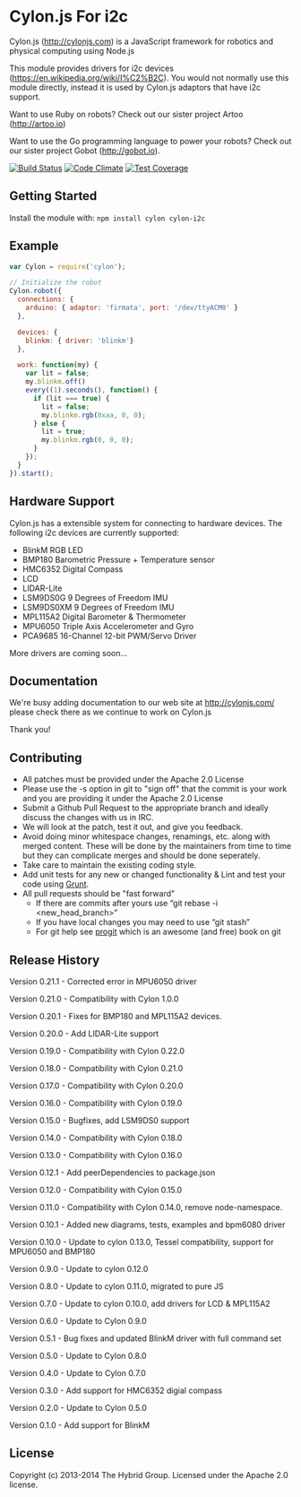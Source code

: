 # Cylon.js For i2c

Cylon.js (http://cylonjs.com) is a JavaScript framework for robotics and physical computing using Node.js

This module provides drivers for i2c devices (https://en.wikipedia.org/wiki/I%C2%B2C). You would not normally use this module directly, instead it is used by Cylon.js adaptors that have i2c support.

Want to use Ruby on robots? Check out our sister project Artoo (http://artoo.io)

Want to use the Go programming language to power your robots? Check out our sister project Gobot (http://gobot.io).

[![Build Status](https://secure.travis-ci.org/hybridgroup/cylon-i2c.png?branch=master)](http://travis-ci.org/hybridgroup/cylon-i2c) [![Code Climate](https://codeclimate.com/github/hybridgroup/cylon-i2c/badges/gpa.svg)](https://codeclimate.com/github/hybridgroup/cylon-i2c) [![Test Coverage](https://codeclimate.com/github/hybridgroup/cylon-i2c/badges/coverage.svg)](https://codeclimate.com/github/hybridgroup/cylon-i2c)

## Getting Started

Install the module with: `npm install cylon cylon-i2c`

## Example

```javascript
var Cylon = require('cylon');

// Initialize the robot
Cylon.robot({
  connections: {
    arduino: { adaptor: 'firmata', port: '/dev/ttyACM0' }
  },

  devices: {
    blinkm: { driver: 'blinkm'}
  },

  work: function(my) {
    var lit = false;
    my.blinkm.off()
    every((1).seconds(), function() {
      if (lit === true) {
        lit = false;
        my.blinkm.rgb(0xaa, 0, 0);
      } else {
        lit = true;
        my.blinkm.rgb(0, 0, 0);
      }
    });
  }
}).start();
```

## Hardware Support
Cylon.js has a extensible system for connecting to hardware devices. The following i2c devices are currently supported:

  - BlinkM RGB LED
  - BMP180 Barometric Pressure + Temperature sensor
  - HMC6352 Digital Compass
  - LCD
  - LIDAR-Lite
  - LSM9DS0G 9 Degrees of Freedom IMU 
  - LSM9DS0XM 9 Degrees of Freedom IMU
  - MPL115A2 Digital Barometer & Thermometer
  - MPU6050 Triple Axis Accelerometer and Gyro
  - PCA9685 16-Channel 12-bit PWM/Servo Driver

More drivers are coming soon...

## Documentation
We're busy adding documentation to our web site at http://cylonjs.com/ please check there as we continue to work on Cylon.js

Thank you!

## Contributing
* All patches must be provided under the Apache 2.0 License
* Please use the -s option in git to "sign off" that the commit is your work and you are providing it under the Apache 2.0 License
* Submit a Github Pull Request to the appropriate branch and ideally discuss the changes with us in IRC.
* We will look at the patch, test it out, and give you feedback.
* Avoid doing minor whitespace changes, renamings, etc. along with merged content. These will be done by the maintainers from time to time but they can complicate merges and should be done seperately.
* Take care to maintain the existing coding style.
* Add unit tests for any new or changed functionality & Lint and test your code using [Grunt](http://gruntjs.com/).
* All pull requests should be "fast forward"
  * If there are commits after yours use “git rebase -i <new_head_branch>”
  * If you have local changes you may need to use “git stash”
  * For git help see [progit](http://git-scm.com/book) which is an awesome (and free) book on git

## Release History

Version 0.21.1 - Corrected error in MPU6050 driver

Version 0.21.0 - Compatibility with Cylon 1.0.0

Version 0.20.1 - Fixes for BMP180 and MPL115A2 devices.

Version 0.20.0 - Add LIDAR-Lite support

Version 0.19.0 - Compatibility with Cylon 0.22.0

Version 0.18.0 - Compatibility with Cylon 0.21.0

Version 0.17.0 - Compatibility with Cylon 0.20.0

Version 0.16.0 - Compatibility with Cylon 0.19.0

Version 0.15.0 - Bugfixes, add LSM9DS0 support

Version 0.14.0 - Compatibility with Cylon 0.18.0

Version 0.13.0 - Compatibility with Cylon 0.16.0

Version 0.12.1 - Add peerDependencies to package.json

Version 0.12.0 - Compatibility with Cylon 0.15.0

Version 0.11.0 - Compatibility with Cylon 0.14.0, remove node-namespace.

Version 0.10.1 - Added new diagrams, tests, examples and bpm6080 driver

Version 0.10.0 - Update to cylon 0.13.0, Tessel compatibility, support for MPU6050 and BMP180

Version 0.9.0 - Update to cylon 0.12.0

Version 0.8.0 - Update to cylon 0.11.0, migrated to pure JS

Version 0.7.0 - Update to cylon 0.10.0, add drivers for LCD & MPL115A2

Version 0.6.0 - Update to Cylon 0.9.0

Version 0.5.1 - Bug fixes and updated BlinkM driver with full command set

Version 0.5.0 - Update to Cylon 0.8.0

Version 0.4.0 - Update to Cylon 0.7.0

Version 0.3.0 - Add support for HMC6352 digial compass

Version 0.2.0 - Update to Cylon 0.5.0

Version 0.1.0 - Add support for BlinkM

## License
Copyright (c) 2013-2014 The Hybrid Group. Licensed under the Apache 2.0 license.
